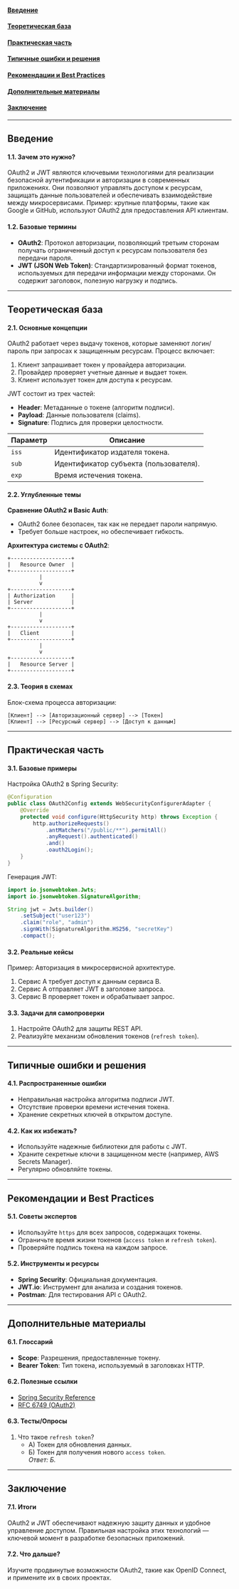 #### [Введение](#Введение-1)
#### [Теоретическая база](#Теоретическая-база-1)
#### [Практическая часть](#Практическая-часть-1)
#### [Типичные ошибки и решения](#Типичные-ошибки-и-решения-1)
#### [Рекомендации и Best Practices](#Рекомендации-и-best-practices-1)
#### [Дополнительные материалы](#Дополнительные-материалы-1)
#### [Заключение](#Заключение-1)

---

## Введение

#### 1.1. Зачем это нужно?
OAuth2 и JWT являются ключевыми технологиями для реализации безопасной аутентификации и авторизации в современных приложениях. Они позволяют управлять доступом к ресурсам, защищать данные пользователей и обеспечивать взаимодействие между микросервисами. Пример: крупные платформы, такие как Google и GitHub, используют OAuth2 для предоставления API клиентам.

#### 1.2. Базовые термины
- **OAuth2**: Протокол авторизации, позволяющий третьим сторонам получать ограниченный доступ к ресурсам пользователя без передачи пароля.
- **JWT (JSON Web Token)**: Стандартизированный формат токенов, используемых для передачи информации между сторонами. Он содержит заголовок, полезную нагрузку и подпись.

---

## Теоретическая база

#### 2.1. Основные концепции
OAuth2 работает через выдачу токенов, которые заменяют логин/пароль при запросах к защищенным ресурсам. Процесс включает:
1. Клиент запрашивает токен у провайдера авторизации.
2. Провайдер проверяет учетные данные и выдает токен.
3. Клиент использует токен для доступа к ресурсам.

JWT состоит из трех частей:
- **Header**: Метаданные о токене (алгоритм подписи).
- **Payload**: Данные пользователя (claims).
- **Signature**: Подпись для проверки целостности.

| Параметр | Описание |
|----------|----------|
| `iss`    | Идентификатор издателя токена. |
| `sub`    | Идентификатор субъекта (пользователя). |
| `exp`    | Время истечения токена. |

#### 2.2. Углубленные темы
**Сравнение OAuth2 и Basic Auth**:
- OAuth2 более безопасен, так как не передает пароли напрямую.
- Требует больше настроек, но обеспечивает гибкость.

**Архитектура системы с OAuth2**:
```
+-------------------+
|   Resource Owner  |
+-------------------+
          |
          v
+-------------------+
| Authorization     |
| Server            |
+-------------------+
          |
          v
+-------------------+
|   Client          |
+-------------------+
          |
          v
+-------------------+
|   Resource Server |
+-------------------+
```

#### 2.3. Теория в схемах
Блок-схема процесса авторизации:
```
[Клиент] --> [Авторизационный сервер] --> [Токен]
[Клиент] --> [Ресурсный сервер] --> [Доступ к данным]
```

---

## Практическая часть

#### 3.1. Базовые примеры
Настройка OAuth2 в Spring Security:
```java
@Configuration
public class OAuth2Config extends WebSecurityConfigurerAdapter {
    @Override
    protected void configure(HttpSecurity http) throws Exception {
        http.authorizeRequests()
            .antMatchers("/public/**").permitAll()
            .anyRequest().authenticated()
            .and()
            .oauth2Login();
    }
}
```

Генерация JWT:
```java
import io.jsonwebtoken.Jwts;
import io.jsonwebtoken.SignatureAlgorithm;

String jwt = Jwts.builder()
    .setSubject("user123")
    .claim("role", "admin")
    .signWith(SignatureAlgorithm.HS256, "secretKey")
    .compact();
```

#### 3.2. Реальные кейсы
Пример: Авторизация в микросервисной архитектуре.
1. Сервис A требует доступ к данным сервиса B.
2. Сервис A отправляет JWT в заголовке запроса.
3. Сервис B проверяет токен и обрабатывает запрос.

#### 3.3. Задачи для самопроверки
1. Настройте OAuth2 для защиты REST API.
2. Реализуйте механизм обновления токенов (`refresh token`).

---

## Типичные ошибки и решения

#### 4.1. Распространенные ошибки
- Неправильная настройка алгоритма подписи JWT.
- Отсутствие проверки времени истечения токена.
- Хранение секретных ключей в открытом доступе.

#### 4.2. Как их избежать?
- Используйте надежные библиотеки для работы с JWT.
- Храните секретные ключи в защищенном месте (например, AWS Secrets Manager).
- Регулярно обновляйте токены.

---

## Рекомендации и Best Practices

#### 5.1. Советы экспертов
- Используйте `https` для всех запросов, содержащих токены.
- Ограничьте время жизни токенов (`access token` и `refresh token`).
- Проверяйте подпись токена на каждом запросе.

#### 5.2. Инструменты и ресурсы
- **Spring Security**: Официальная документация.
- **JWT.io**: Инструмент для анализа и создания токенов.
- **Postman**: Для тестирования API с OAuth2.

---

## Дополнительные материалы

#### 6.1. Глоссарий
- **Scope**: Разрешения, предоставленные токену.
- **Bearer Token**: Тип токена, используемый в заголовках HTTP.

#### 6.2. Полезные ссылки
- [Spring Security Reference](https://docs.spring.io/spring-security/reference/)
- [RFC 6749 (OAuth2)](https://tools.ietf.org/html/rfc6749)

#### 6.3. Тесты/Опросы
1. Что такое `refresh token`?
    - А) Токен для обновления данных.
    - Б) Токен для получения нового `access token`.  
      *Ответ: Б.*

---

## Заключение

#### 7.1. Итоги
OAuth2 и JWT обеспечивают надежную защиту данных и удобное управление доступом. Правильная настройка этих технологий — ключевой момент в разработке безопасных приложений.

#### 7.2. Что дальше?
Изучите продвинутые возможности OAuth2, такие как OpenID Connect, и примените их в своих проектах.